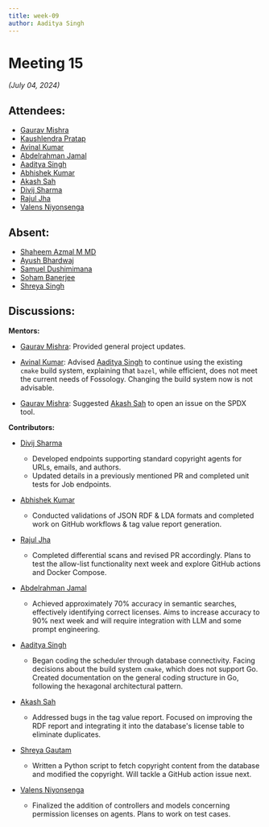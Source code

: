 ```yaml
---
title: week-09
author: Aaditya Singh
---
```

<!--
SPDX-License-Identifier: CC-BY-SA-4.0
SPDX-FileCopyrightText: 2024 Aditya Singh <email.here>
-->

# Meeting 15

*(July 04, 2024)*

## Attendees:

  - [Gaurav Mishra](https://github.com/GMishx)
  - [Kaushlendra Pratap](https://github.com/Kaushl2208)
  - [Avinal Kumar](https://github.com/avinal)
  - [Abdelrahman Jamal](https://github.com/Hero2323)
  - [Aaditya Singh](https://github.com/Aaditya-Singh78)
  - [Abhishek Kumar](https://github.com/abhi-kumar17871)
  - [Akash Sah](https://github.com/Akashsah2003)
  - [Divij Sharma](https://github.com/dvjsharma)
  - [Rajul Jha](https://github.com/rajuljha)
  - [Valens Niyonsenga](https://github.com/valens200)

## Absent:
  - [Shaheem Azmal M MD](https://github.com/shaheemazmalmmd)
  - [Ayush Bhardwaj](https://github.com/hastagAB)
  - [Samuel Dushimimana](https://github.com/dushimsam)
  - [Soham Banerjee](https://github.com/soham4abc)
  - [Shreya Singh](https://github.com/SinghShreya05)

## Discussions:

**Mentors:**

  - [Gaurav Mishra](https://github.com/GMishx): Provided general project updates.

  - [Avinal Kumar](https://github.com/avinal): Advised [Aaditya Singh](https://github.com/Aaditya-Singh78) to continue using the existing `cmake` build system, explaining that `bazel`, while efficient, does not meet the current needs of Fossology. Changing the build system now is not advisable.

  - [Gaurav Mishra](https://github.com/GMishx): Suggested [Akash Sah](https://github.com/Akashsah2003) to open an issue on the SPDX tool.

**Contributors:**

- [Divij Sharma](https://github.com/dvjsharma)
  - Developed endpoints supporting standard copyright agents for URLs, emails, and authors.
  - Updated details in a previously mentioned PR and completed unit tests for Job endpoints.

- [Abhishek Kumar](https://github.com/abhi-kumar17871)
  - Conducted validations of JSON RDF & LDA formats and completed work on GitHub workflows & tag value report generation.

- [Rajul Jha](https://github.com/rajuljha)
  - Completed differential scans and revised PR accordingly. Plans to test the allow-list functionality next week and explore GitHub actions and Docker Compose.

- [Abdelrahman Jamal](https://github.com/Hero2323)
  - Achieved approximately 70% accuracy in semantic searches, effectively identifying correct licenses. Aims to increase accuracy to 90% next week and will require integration with LLM and some prompt engineering.

- [Aaditya Singh](https://github.com/Aaditya-Singh78)
  - Began coding the scheduler through database connectivity. Facing decisions about the build system `cmake`, which does not support Go. Created documentation on the general coding structure in Go, following the hexagonal architectural pattern.

- [Akash Sah](https://github.com/Akashsah2003)
  - Addressed bugs in the tag value report. Focused on improving the RDF report and integrating it into the database's license table to eliminate duplicates.

- [Shreya Gautam](https://github.com/ShreyaGautamm)
  - Written a Python script to fetch copyright content from the database and modified the copyright. Will tackle a GitHub action issue next.

- [Valens Niyonsenga](https://github.com/valens200)
  - Finalized the addition of controllers and models concerning permission licenses on agents. Plans to work on test cases.